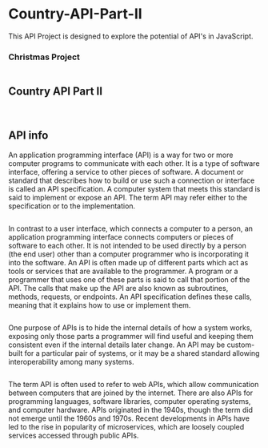 # Country-API-Part-II

This API Project is designed to explore the potential of API's in JavaScript.

### Christmas Project

<img src="https://camo.githubusercontent.com/a056dc57f75da10bf33eada5b868d77529489c431eab341a6ec92897ed22b67a/68747470733a2f2f63646e2e77696e646f77737265706f72742e636f6d2f77702d636f6e74656e742f75706c6f6164732f323031392f31322f4368726973746d61732e6a7067" alt="">

## Country API Part II

<img src="https://cdn.images.fecom-media.com/FE00020696/images/RA003205_G75362-HOP-GEO-P01.jpg?width=578&height=578&scale=UpscaleCanvas&anchor=MiddleCenter" alt="">
<img src="https://www.nationsonline.org/gallery/World/World-map-countries-flags.jpg" alt="">

## API info

An application programming interface (API) is a way for two or more computer programs to communicate with each other. It is a type of software interface, offering a service to other pieces of software. A document or standard that describes how to build or use such a connection or interface is called an API specification. A computer system that meets this standard is said to implement or expose an API. The term API may refer either to the specification or to the implementation.

<img src="https://upload.wikimedia.org/wikipedia/commons/thumb/c/c0/Screenshot_of_NASA_API_documentation.png/220px-Screenshot_of_NASA_API_documentation.png" alt="">

In contrast to a user interface, which connects a computer to a person, an application programming interface connects computers or pieces of software to each other. It is not intended to be used directly by a person (the end user) other than a computer programmer who is incorporating it into the software. An API is often made up of different parts which act as tools or services that are available to the programmer. A program or a programmer that uses one of these parts is said to call that portion of the API. The calls that make up the API are also known as subroutines, methods, requests, or endpoints. An API specification defines these calls, meaning that it explains how to use or implement them.

<img src="https://www.cleveroad.com/images/article-previews/40ca78a7a9db7adfb6bb861fc6b8910ae2ef4bb79f5508007d166f01df5c1038.png" alt="">

One purpose of APIs is to hide the internal details of how a system works, exposing only those parts a programmer will find useful and keeping them consistent even if the internal details later change. An API may be custom-built for a particular pair of systems, or it may be a shared standard allowing interoperability among many systems.

<img src="https://learn.g2.com/hubfs/G2CM_FI167_Learn_Article_Images_%5BAPI%5D_Infographic_V1a.png" alt="">

The term API is often used to refer to web APIs, which allow communication between computers that are joined by the internet. There are also APIs for programming languages, software libraries, computer operating systems, and computer hardware. APIs originated in the 1940s, though the term did not emerge until the 1960s and 1970s. Recent developments in APIs have led to the rise in popularity of microservices, which are loosely coupled services accessed through public APIs.
